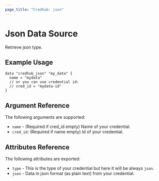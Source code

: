 ```yaml
---
page_title: "Credhub: json"
---
```


# Json Data Source

Retrieve json type.

## Example Usage

```hcl
data "credhub_json" "my_data" {
  name = "mydata"
  // or you can use credential id:
  // cred_id = "mydata-id"
}
```

## Argument Reference

The following arguments are supported:

- `name` - (Required if cred_id empty) Name of your credential.
- `cred_id`: (Required if name empty) Id of your credential.

## Attributes Reference

The following attributes are exported:

- `type` - This is the type of your credential but here it will be always `json`.
- `json` - Data in json format (as plain text) from your credential.
